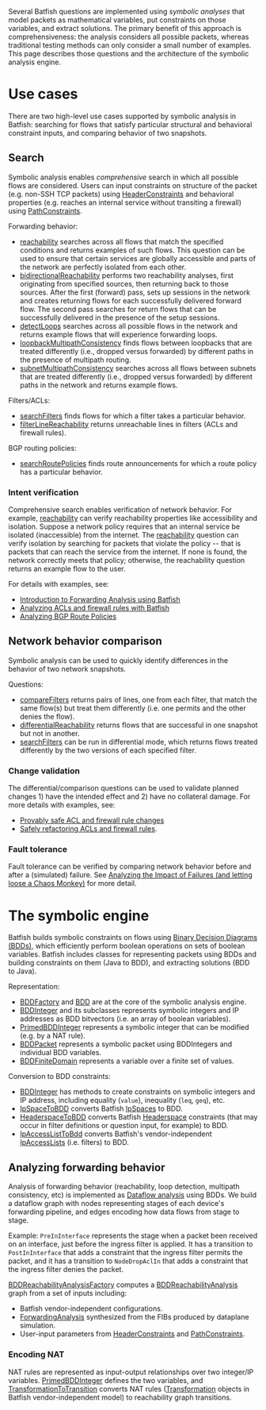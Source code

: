 Several Batfish questions are implemented using _symbolic analyses_ that model packets as mathematical variables, 
put constraints on those variables, and extract solutions.  The primary benefit of this approach is comprehensiveness:
the analysis considers all possible packets, whereas traditional testing methods can only consider a small number of examples.
This page describes those questions and the architecture of the symbolic analysis engine.

# Use cases
There are two high-level use cases supported by symbolic analysis in Batfish: searching for flows that satisfy particular
structural and behavioral constraint inputs, and comparing behavior of two snapshots.

## Search
Symbolic analysis enables _comprehensive_ search in which all possible flows are considered. Users can input 
constraints on structure of the packet (e.g. non-SSH TCP packets) using 
[HeaderConstraints](https://pybatfish.readthedocs.io/en/latest/datamodel.html#pybatfish.datamodel.flow.HeaderConstraints)
and behavioral properties (e.g. reaches an internal service without transiting a firewall) using 
[PathConstraints](https://pybatfish.readthedocs.io/en/latest/datamodel.html#pybatfish.datamodel.flow.PathConstraints).

Forwarding behavior:
* [reachability](https://pybatfish.readthedocs.io/en/latest/notebooks/forwarding.html#Reachability) searches across all flows that match the specified conditions and returns examples of such flows. This question can be used to ensure that certain services are globally accessible and parts of the network are perfectly isolated from each other.
* [bidirectionalReachability](https://pybatfish.readthedocs.io/en/latest/notebooks/forwarding.html#Bi-directional-Reachability) performs two reachability analyses, first originating from specified sources, then returning back to those sources. After the first (forward) pass, sets up sessions in the network and creates returning flows for each successfully delivered forward flow. The second pass searches for return flows that can be successfully delivered in the presence of the setup sessions.
* [detectLoops](https://pybatfish.readthedocs.io/en/latest/notebooks/forwarding.html#Loop-detection) searches across all possible flows in the network and returns example flows that will experience forwarding loops.
* [loopbackMultipathConsistency](https://pybatfish.readthedocs.io/en/latest/notebooks/forwarding.html#Multipath-Consistency-for-router-loopbacks) finds flows between loopbacks that are treated differently (i.e., dropped versus forwarded) by different paths in the presence of multipath routing.
* [subnetMultipathConsistency](https://pybatfish.readthedocs.io/en/latest/notebooks/forwarding.html#Multipath-Consistency-for-host-subnets) searches across all flows between subnets that are treated differently (i.e., dropped versus forwarded) by different paths in the network and returns example flows.

Filters/ACLs:
* [searchFilters](https://pybatfish.readthedocs.io/en/latest/notebooks/filters.html#Search-Filters) finds flows for which a filter takes a particular behavior. 
* [filterLineReachability](https://pybatfish.readthedocs.io/en/latest/notebooks/filters.html#Filter-Line-Reachability) returns unreachable lines in filters (ACLs and firewall rules).

BGP routing policies:
* [searchRoutePolicies](https://pybatfish.readthedocs.io/en/latest/notebooks/routingProtocols.html#Search-Route-Policies) finds route announcements for which a route policy has a particular behavior. 

### Intent verification
Comprehensive search enables verification of network behavior. For example, 
[reachability](https://pybatfish.readthedocs.io/en/latest/notebooks/forwarding.html#Reachability) can verify 
reachability properties like accessibility and isolation. Suppose a network policy requires that an internal service be 
isolated (inaccessible) from the internet. The [reachability](https://pybatfish.readthedocs.io/en/latest/notebooks/forwarding.html#Reachability) question
can verify isolation by searching for packets that violate the policy -- that is packets that can reach the service from the internet. If none is found, the network correctly meets 
that policy; otherwise, the reachability question returns an example flow to the user. 

For details with examples, see:
* [Introduction to Forwarding Analysis using Batfish](https://pybatfish.readthedocs.io/en/latest/notebooks/linked/introduction-to-forwarding-analysis.html)
* [Analyzing ACLs and firewall rules with Batfish](https://pybatfish.readthedocs.io/en/latest/notebooks/linked/analyzing-acls-and-firewall-rules.html)
* [Analyzing BGP Route Policies](https://pybatfish.readthedocs.io/en/latest/notebooks/linked/analyzing-routing-policies.html#Analyzing-BGP-Route-Policies)

## Network behavior comparison
Symbolic analysis can be used to quickly identify differences in the behavior of two network snapshots. 

Questions:
* [compareFilters](https://pybatfish.readthedocs.io/en/latest/notebooks/differentialQuestions.html?highlight=compare%20filters#Compare-Filters) returns pairs of lines, one from each filter, that match the same flow(s) but treat them differently (i.e. one permits and the other denies the flow).
* [differentialReachability](https://pybatfish.readthedocs.io/en/latest/notebooks/differentialQuestions.html?highlight=compare%20filters#Differential-Reachability) returns flows that are successful in one snapshot but not in another.
* [searchFilters](https://pybatfish.readthedocs.io/en/latest/notebooks/filters.html#Search-Filters) can be run in differential mode, which returns flows treated differently by the two versions of each specified filter.

### Change validation 
The differential/comparison questions can be used to validate planned changes 1) have the intended effect and 2) have
no collateral damage. For more details with examples, see:
* [Provably safe ACL and firewall rule changes](https://pybatfish.readthedocs.io/en/latest/notebooks/linked/provably-safe-acl-and-firewall-changes.html) 
* [Safely refactoring ACLs and firewall rules](https://pybatfish.readthedocs.io/en/latest/notebooks/linked/safely-refactoring-acls-and-firewall-rules.html).

### Fault tolerance
Fault tolerance can be verified by comparing network behavior before and after a (simulated) failure. See
[Analyzing the Impact of Failures (and letting loose a Chaos Monkey)](https://pybatfish.readthedocs.io/en/latest/notebooks/linked/analyzing-the-impact-of-failures-and-letting-loose-a-chaos-monkey.html) for more detail.

# The symbolic engine
Batfish builds symbolic constraints on flows using [Binary Decision Diagrams (BDDs)](https://en.wikipedia.org/wiki/Binary_decision_diagram),
which efficiently perform boolean operations on sets of boolean variables. Batfish includes classes for representing 
packets using BDDs and building constraints on them (Java to BDD), and extracting solutions (BDD to Java).

Representation:
* [BDDFactory](https://github.com/batfish/batfish/blob/master/projects/bdd/src/main/java/net/sf/javabdd/BDDFactory.java) and [BDD](https://github.com/batfish/batfish/blob/master/projects/bdd/src/main/java/net/sf/javabdd/BDD.java) are at the core of the symbolic analysis engine.
* [BDDInteger](https://github.com/batfish/batfish/blob/master/projects/batfish-common-protocol/src/main/java/org/batfish/common/bdd/BDDInteger.java) and its subclasses represents symbolic integers and IP addresses as BDD bitvectors (i.e. an array of boolean variables).
* [PrimedBDDInteger](https://github.com/batfish/batfish/blob/master/projects/batfish-common-protocol/src/main/java/org/batfish/common/bdd/PrimedBDDInteger.java) represents a symbolic integer that can be modified (e.g. by a NAT rule).
* [BDDPacket](https://github.com/batfish/batfish/blob/master/projects/batfish-common-protocol/src/main/java/org/batfish/common/bdd/BDDPacket.java) represents a symbolic packet using BDDIntegers and individual BDD variables.
* [BDDFiniteDomain](https://github.com/batfish/batfish/blob/master/projects/batfish-common-protocol/src/main/java/org/batfish/common/bdd/BDDFiniteDomain.java) represents a variable over a finite set of values.

Conversion to BDD constraints:
* [BDDInteger](https://github.com/batfish/batfish/blob/master/projects/batfish-common-protocol/src/main/java/org/batfish/common/bdd/BDDInteger.java) has methods to create constraints on symbolic integers and IP address, including equality (`value`), inequality (`leq`, `geq`), etc.
* [IpSpaceToBDD](https://github.com/batfish/batfish/blob/master/projects/batfish-common-protocol/src/main/java/org/batfish/common/bdd/IpSpaceToBDD.java) converts Batfish [IpSpaces](https://github.com/batfish/batfish/blob/master/projects/batfish-common-protocol/src/main/java/org/batfish/datamodel/IpSpace.java) to BDD.
* [HeaderspaceToBDD](https://github.com/batfish/batfish/blob/master/projects/batfish-common-protocol/src/main/java/org/batfish/common/bdd/HeaderSpaceToBDD.java) converts Batfish [Headerspace](https://github.com/batfish/batfish/blob/master/projects/batfish-common-protocol/src/main/java/org/batfish/datamodel/HeaderSpace.java) constraints (that may occur in filter definitions or question input, for example) to BDD.
* [IpAccessListToBdd](https://github.com/batfish/batfish/blob/master/projects/batfish-common-protocol/src/main/java/org/batfish/common/bdd/IpAccessListToBdd.java) converts Batfish's vendor-independent [IpAccessLists](https://github.com/batfish/batfish/blob/master/projects/batfish-common-protocol/src/main/java/org/batfish/datamodel/IpAccessList.java) (i.e. filters) to BDD.

## Analyzing forwarding behavior
Analysis of forwarding behavior (reachability, loop detection, multipath consistency, etc) is implemented as
[Dataflow analysis](https://en.wikipedia.org/wiki/Data-flow_analysis) using BDDs. We build a dataflow graph with nodes
representing stages of each device's forwarding pipeline, and edges encoding how data flows from stage to stage.

Example: `PreInInterface` represents the stage when a packet been received on an interface, just before the ingress filter is applied.
It has a transition to `PostInInterface` that adds a constraint that the ingress filter permits the packet, and 
it has a transition to `NodeDropAclIn` that adds a constraint that the ingress filter denies the packet.

[BDDReachabilityAnalysisFactory](https://github.com/batfish/batfish/blob/master/projects/batfish/src/main/java/org/batfish/bddreachability/BDDReachabilityAnalysisFactory.java) computes a [BDDReachabilityAnalysis](https://github.com/batfish/batfish/blob/master/projects/batfish/src/main/java/org/batfish/bddreachability/BDDReachabilityAnalysis.java) graph from a set of inputs including:
* Batfish vendor-independent configurations.
* [ForwardingAnalysis](https://github.com/batfish/batfish/blob/master/projects/batfish-common-protocol/src/main/java/org/batfish/datamodel/ForwardingAnalysis.java) synthesized from the FIBs produced by dataplane simulation.
* User-input parameters from
  [HeaderConstraints](https://pybatfish.readthedocs.io/en/latest/datamodel.html#pybatfish.datamodel.flow.HeaderConstraints)
 and
 [PathConstraints](https://pybatfish.readthedocs.io/en/latest/datamodel.html#pybatfish.datamodel.flow.PathConstraints).

### Encoding NAT
NAT rules are represented as input-output relationships over two integer/IP variables. 
[PrimedBDDInteger](https://github.com/batfish/batfish/blob/master/projects/batfish-common-protocol/src/main/java/org/batfish/common/bdd/PrimedBDDInteger.java) defines the two variables,
and [TransformationToTransition](https://github.com/batfish/batfish/blob/master/projects/batfish/src/main/java/org/batfish/bddreachability/transition/TransformationToTransition.java) converts
NAT rules ([Transformation](https://github.com/batfish/batfish/blob/master/projects/batfish-common-protocol/src/main/java/org/batfish/datamodel/transformation/Transformation.java) objects in Batfish vendor-independent model) to reachability graph transitions.
